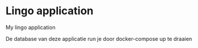 # Lingo application
My lingo application

De database van deze applicatie run je door docker-compose up te draaien